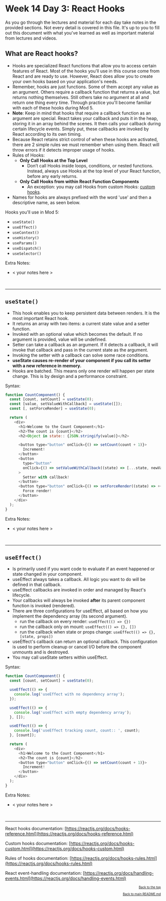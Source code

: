 # Week 14 Day 3: React Hooks

<a name="#readme-top"></a>

As you go through the lectures and material for each day take notes in the provided sections. Not every detail is covered in this file. It's up to you to fill out this document with what you've learned as well as important material from lectures and videos.

## What are React hooks?

- Hooks are specialized React functions that allow you to access certain features of React. Most of the hooks you'll use in this course come from React and are ready to use. However, React does allow you to create your own hooks based on your application's needs.
- Remember, hooks are just functions. Some of them accept any value as an argument. Others require a callback function that returns a value, but returns nothing themselves. Still others take no argument at all and return one thing every time. Through practice you'll become familiar with each of these hooks during Mod 5.
- **Note**: Keep in mind that hooks that require a callback function as an argument are special. React takes your callback and puts it in the heap, storing it in an array behind the scenes. It then calls your callback during certain lifecycle events. Simply put, these callbacks are invoked by React according to its own timing.
- Because React retains strict control of when these hooks are activated, there are 2 simple rules we must remember when using them. React will throw errors if it detects improper usage of hooks.
- Rules of Hooks:
  - **Only Call Hooks at the Top Level**
    - Don’t call Hooks inside loops, conditions, or nested functions. Instead, always use Hooks at the top level of your React function, before any early returns.
  - **Only Call Hooks from within React Function Components**
    - An exception: you may call Hooks from custom Hooks: [custom hooks](https://reactjs.org/docs/hooks-custom.html).
- Names for hooks are always prefixed with the word 'use' and then a descriptive name, as seen below.

Hooks you'll use in Mod 5:

- `useState()`
- `useEffect()`
- `useContext()`
- `useHistory()`
- `useParams()`
- `useDispatch()`
- `useSelector()`

Extra Notes:

- < your notes here >

<br>
<hr>

## `useState()`

- This hook enables you to keep persistent data between renders. It is the most important React hook.
- It returns an array with two items: a current state value and a setter function.
- Invoked with an optional value which becomes the default. If no argument is provided, value will be undefined.
- Setter can take a callback as an argument. If it detects a callback, it will invoke that callback and pass in the current state as the argument.
- Invoking the setter with a callback can solve some race conditions.
- **useState causes re-render of your component if you call its setter with a new reference in memory.**
- Hooks are batched. This means only one render will happen per state change. This is by design and a performance constraint.

Syntax:

```js
function CountComponent() {
  const [count, setCount] = useState(0);
  const [value, setValueWithCallback] = useState([]);
  const [, setForceRender] = useState(0);

  return (
    <div>
      <h1>Welcome to the Count Component</h1>
      <h2>The count is {count}</h2>
      <h2>Object in state:: {JSON.stringify(value)}</h2>

      <button type="button" onClick={() => setCount(count + 1)}>
        Increment!
      </button>
      <button
        type="button"
        onClick={() => setValueWithCallback((state) => [...state, newVal])}
      >
        Setter with callback!
      </button>
      <button type="button" onClick={() => setForceRender((state) => ++state)}>
        Force render!
      </button>
    </div>
  );
}
```

Extra Notes:

- < your notes here >

<br>
<hr>

## `useEffect()`

- Is primarily used if you want code to evaluate if an event happened or state changed in your component.
- useEffect always takes a callback. All logic you want to do will be defined in that callback.
- useEffect callbacks are invoked in order and managed by React's lifecycle.
- Your callbacks will always be invoked **after** its parent component function is invoked (rendered).
- There are three configurations for useEffect, all based on how you implement the dependency array (its second argument).
  - run the callback on every render: `useEffect(() => {})`
  - run the callback only on mount: `useEffect(() => {}, [])`
  - run the callback when state or props change: `useEffect(() => {}, [state, props])`
- useEffect's callback can return an optional callback. This configuration is used to perform cleanup or cancel I/O before the component unmounts and is destroyed.
- You may call useState setters within useEffect.

Syntax:

```js
function CountComponent() {
  const [count, setCount] = useState(0);

  useEffect(() => {
    console.log('useEffect with no dependency array');
  });

  useEffect(() => {
    console.log('useEffect with empty dependency array');
  }, []);

  useEffect(() => {
    console.log('useEffect tracking count, count:: ', count);
  }, [count]);

  return (
    <div>
      <h1>Welcome to the Count Component</h1>
      <h2>The count is {count}</h2>
      <button type="button" onClick={() => setCount(count + 1)}>
        Increment!
      </button>
    </div>
  );
}
```

Extra Notes:

- < your notes here >

<br>
<hr>

React hooks documentation: [https://reactjs.org/docs/hooks-reference.html](https://reactjs.org/docs/hooks-reference.html)

Custom hooks documentation: [https://reactjs.org/docs/hooks-custom.html](https://reactjs.org/docs/hooks-custom.html)

Rules of hooks documentation: [https://reactjs.org/docs/hooks-rules.html](https://reactjs.org/docs/hooks-rules.html)

React event-handling documentation: [https://reactjs.org/docs/handling-events.html](https://reactjs.org/docs/handling-events.html)

<p align="right" style="font-size:10px">
  <a href="#readme-top">Back to the top</a>
</p>
<p align="right" style="font-size:10px">
  <a href="./README.md">Back to main README.md</a>
</p>
